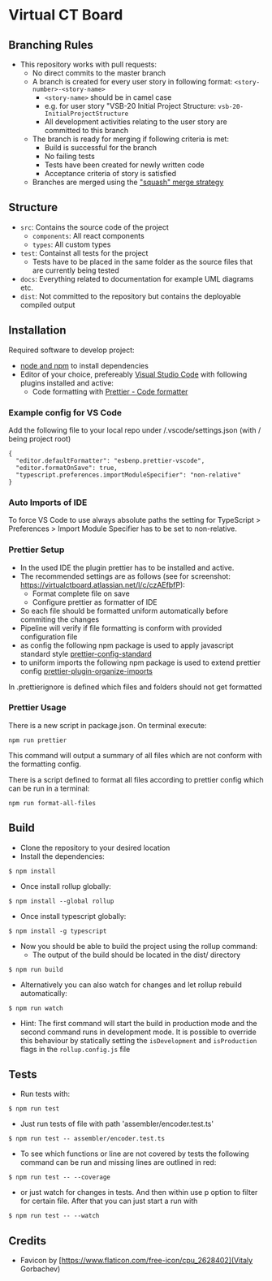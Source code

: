 # Virtual CT Board

## Branching Rules

- This repository works with pull requests:
  - No direct commits to the master branch
  - A branch is created for every user story in following format: `<story-number>-<story-name>`
    - `<story-name>` should be in camel case
    - e.g. for user story "VSB-20 Initial Project Structure: `vsb-20-InitialProjectStructure`
    - All development activities relating to the user story are committed to this branch
  - The branch is ready for merging if following criteria is met:
    - Build is successful for the branch
    - No failing tests
    - Tests have been created for newly written code
    - Acceptance criteria of story is satisfied
  - Branches are merged using the ["squash" merge strategy](https://docs.github.com/en/repositories/configuring-branches-and-merges-in-your-repository/configuring-pull-request-merges/about-merge-methods-on-github#squashing-your-merge-commits)

## Structure

- `src`: Contains the source code of the project
  - `components`: All react components
  - `types`: All custom types
- `test`: Containst all tests for the project
  - Tests have to be placed in the same folder as the source files that are currently being tested
- `docs`: Everything related to documentation for example UML diagrams etc.
- `dist`: Not committed to the repository but contains the deployable compiled output

## Installation

Required software to develop project:

- [node and npm](https://nodejs.org/en/download) to install dependencies
- Editor of your choice, prefereably [Visual Studio Code](https://code.visualstudio.com) with following plugins installed and active:
  - Code formatting with [Prettier - Code formatter](https://marketplace.visualstudio.com/items?itemName=esbenp.prettier-vscode)

### Example config for VS Code

Add the following file to your local repo under /.vscode/settings.json (with / being project root)

```
{
  "editor.defaultFormatter": "esbenp.prettier-vscode",
  "editor.formatOnSave": true,
  "typescript.preferences.importModuleSpecifier": "non-relative"
}
```

### Auto Imports of IDE

To force VS Code to use always absolute paths the setting for TypeScript > Preferences > Import Module Specifier has to be set to non-relative.

### Prettier Setup

- In the used IDE the plugin prettier has to be installed and active.
- The recommended settings are as follows (see for screenshot: https://virtualctboard.atlassian.net/l/c/czAEfbfP):
  - Format complete file on save
  - Configure prettier as formatter of IDE
- So each file should be formatted uniform automatically before commiting the changes
- Pipeline will verify if file formatting is conform with provided configuration file
- as config the following npm package is used to apply javascript standard style [prettier-config-standard](https://www.npmjs.com/package/prettier-config-standard)
- to uniform imports the following npm package is used to extend prettier config [prettier-plugin-organize-imports](https://www.npmjs.com/package/prettier-plugin-organize-imports)

In .prettierignore is defined which files and folders should not get formatted

### Prettier Usage

There is a new script in package.json. On terminal execute:

```
npm run prettier
```

This command will output a summary of all files which are not conform with the formatting config.

There is a script defined to format all files according to prettier config which can be run in a terminal:

```
npm run format-all-files
```

## Build

- Clone the repository to your desired location
- Install the dependencies:

```
$ npm install
```

- Once install rollup globally:

```
$ npm install --global rollup
```

- Once install typescript globally:

```
$ npm install -g typescript
```

- Now you should be able to build the project using the rollup command:
  - The output of the build should be located in the dist/ directory

```
$ npm run build
```

- Alternatively you can also watch for changes and let rollup rebuild automatically:

```
$ npm run watch
```

- Hint: The first command will start the build in production mode and the second command runs in development mode. It is possible to override this behaviour by statically setting the `isDevelopment` and `isProduction` flags in the `rollup.config.js` file

## Tests

- Run tests with:

```
$ npm run test
```

- Just run tests of file with path 'assembler/encoder.test.ts'

```
$ npm run test -- assembler/encoder.test.ts
```

- To see which functions or line are not covered by tests the following command can be run and missing lines are outlined in red:

```
$ npm run test -- --coverage
```

- or just watch for changes in tests. And then within use p option to filter for certain file. After that you can just start a run with <Enter>

```
$ npm run test -- --watch
```

## Credits

- Favicon by [https://www.flaticon.com/free-icon/cpu_2628402](Vitaly Gorbachev)
